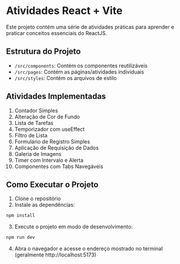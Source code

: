# Atividades React + Vite

Este projeto contém uma série de atividades práticas para aprender e praticar conceitos essenciais do ReactJS.

## Estrutura do Projeto

- `/src/components`: Contém os componentes reutilizáveis
- `/src/pages`: Contém as páginas/atividades individuais
- `/src/styles`: Contém os arquivos de estilo

## Atividades Implementadas

1. Contador Simples
2. Alteração de Cor de Fundo
3. Lista de Tarefas
4. Temporizador com useEffect
5. Filtro de Lista
6. Formulário de Registro Simples
7. Aplicação de Requisição de Dados
8. Galeria de Imagens
9. Timer com Intervalo e Alerta
10. Componentes com Tabs Navegáveis

## Como Executar o Projeto

1. Clone o repositório
2. Instale as dependências:
```bash
npm install
```
3. Execute o projeto em modo de desenvolvimento:
```bash
npm run dev
```
4. Abra o navegador e acesse o endereço mostrado no terminal (geralmente http://localhost:5173)
